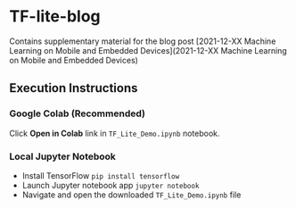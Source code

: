 # TF-lite-blog

Contains supplementary material for the blog post [2021-12-XX Machine Learning on Mobile and Embedded Devices](2021-12-XX Machine Learning on Mobile and Embedded Devices)

## Execution Instructions

### Google Colab (Recommended)

Click **Open in Colab** link in `TF_Lite_Demo.ipynb` notebook. 

### Local Jupyter Notebook

* Install TensorFlow ```pip install tensorflow```
* Launch Jupyter notebook app ```jupyter notebook```
* Navigate and open the downloaded `TF_Lite_Demo.ipynb` file
